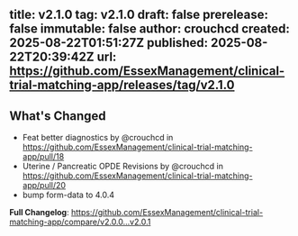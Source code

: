 title:	v2.1.0
tag:	v2.1.0
draft:	false
prerelease:	false
immutable:	false
author:	crouchcd
created:	2025-08-22T01:51:27Z
published:	2025-08-22T20:39:42Z
url:	https://github.com/EssexManagement/clinical-trial-matching-app/releases/tag/v2.1.0
--
## What's Changed
* Feat better diagnostics by @crouchcd in https://github.com/EssexManagement/clinical-trial-matching-app/pull/18
* Uterine / Pancreatic OPDE Revisions by @crouchcd in https://github.com/EssexManagement/clinical-trial-matching-app/pull/20
* bump form-data to 4.0.4


**Full Changelog**: https://github.com/EssexManagement/clinical-trial-matching-app/compare/v2.0.0...v2.0.1
